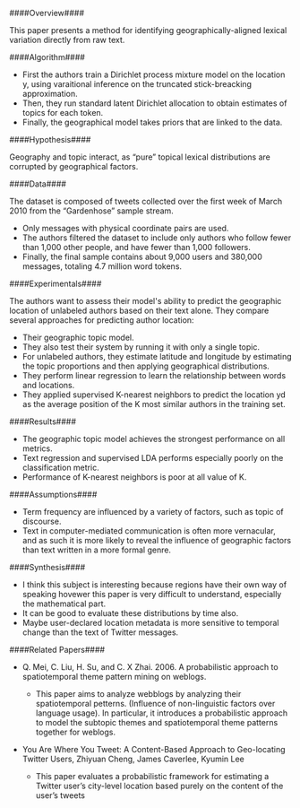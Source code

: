 ####Overview####

This paper presents a method for identifying geographically-aligned lexical variation directly from raw text.

####Algorithm####

- First the authors train a Dirichlet process mixture model on the location y, using varaitional inference on the truncated stick-breacking approximation.
- Then, they run standard latent Dirichlet allocation to obtain estimates of topics for each token.
- Finally, the geographical model takes priors that are linked to the data.


####Hypothesis####

Geography and topic interact, as “pure” topical lexical distributions are corrupted by geographical factors.

####Data####

The dataset is composed of tweets collected over the first week of March 2010 from the “Gardenhose” sample stream.
- Only messages with physical coordinate pairs are used.
- The authors filtered the dataset to include only authors who follow fewer than 1,000 other people, and have fewer than 1,000 followers.
- Finally, the final sample contains about 9,000 users and 380,000 messages, totaling 4.7 million word tokens.

####Experimentals####

The authors want to assess their model's ability to predict the geographic location of unlabeled authors based on their text alone. They compare several approaches  for predicting author location:
- Their geographic topic model.
- They also test their system by running it with only a single topic.
- For unlabeled authors, they estimate latitude and longitude by estimating the topic proportions and then applying geographical distributions.
- They perform linear regression to learn the relationship between words and locations.
- They applied supervised K-nearest neighbors to predict the location yd as the average position of the K most  similar authors in the training set.


####Results####

- The geographic topic model achieves the strongest performance on all metrics.
- Text regression and supervised LDA performs especially poorly on the classification metric.
- Performance of K-nearest neighbors is poor at all value of K.

####Assumptions####

- Term frequency are influenced by a variety of factors, such as topic of discourse.
- Text in computer-mediated communication is often more vernacular, and as such it is more likely to reveal the influence of geographic factors than text written in a more formal genre.

####Synthesis####

- I think this subject is interesting because regions have their own way of speaking hovewer this paper is very difficult to understand, especially the mathematical part. 
- It can be good to evaluate these distributions by time also.
- Maybe user-declared location metadata is more sensitive to temporal change than the text of Twitter messages. 

####Related Papers####

- Q. Mei, C. Liu, H. Su, and C. X Zhai. 2006. A probabilistic approach to spatiotemporal theme pattern mining on weblogs.
	- This paper aims to analyze webblogs by analyzing their spatiotemporal petterns. (Influence of non-linguistic factors over language usage). In particular, it introduces a probabilistic approach to model the subtopic themes and spatiotemporal theme patterns together for weblogs.

- You Are Where You Tweet: A Content-Based Approach to Geo-locating Twitter Users, Zhiyuan Cheng, James Caverlee, Kyumin Lee
	- This paper evaluates a probabilistic framework for estimating a Twitter user’s city-level location based purely on the content of the user’s tweets 


 
